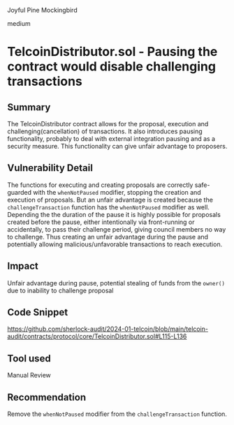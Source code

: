 Joyful Pine Mockingbird

medium

# TelcoinDistributor.sol - Pausing the contract would disable challenging transactions

## Summary
The TelcoinDistributor contract allows for the proposal, execution and challenging(cancellation) of transactions. It also introduces pausing functionality, probably to deal with external integration pausing and as a security measure. This functionality can give unfair advantage to proposers.

## Vulnerability Detail
The functions for executing and creating proposals are correctly safe-guarded with the ``whenNotPaused`` modifier, stopping the creation and execution of proposals. But an unfair advantage is created because the ``challengeTransaction`` function has the ``whenNotPaused`` modifier as well.
Depending the the duration of the pause it is highly possible for proposals created before the pause, either intentionally via front-running or accidentally, to pass their challenge period, giving council members no way to challenge. Thus creating an unfair advantage during the pause and potentially allowing malicious/unfavorable transactions to reach execution. 

## Impact
Unfair advantage during pause, potential stealing of funds from the ``owner()`` due to inability to challenge proposal

## Code Snippet
https://github.com/sherlock-audit/2024-01-telcoin/blob/main/telcoin-audit/contracts/protocol/core/TelcoinDistributor.sol#L115-L136

## Tool used

Manual Review

## Recommendation
Remove the ``whenNotPaused`` modifier from the ``challengeTransaction`` function.

